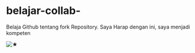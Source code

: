 # belajar-collab-
Belaja Github tentang fork Repository. Saya Harap dengan ini, saya menjadi kompeten

![★](https://github.com/user-attachments/assets/6babd361-aff8-41a4-96fa-812806a53457)

